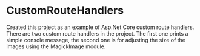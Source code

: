 # CustomRouteHandlers
Created this project as an example of Asp.Net Core custom route handlers. There are two custom route handlers in the project. The first one prints a simple console message, the second one is for adjusting the size of the images using the MagickImage module.

